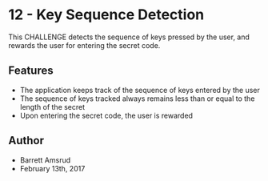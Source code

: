 # 12 - Key Sequence Detection

This CHALLENGE detects the sequence of keys pressed by the user, and rewards the user for entering the secret code.

## Features

- The application keeps track of the sequence of keys entered by the user
- The sequence of keys tracked always remains less than or equal to the length of the secret
- Upon entering the secret code, the user is rewarded

## Author

- Barrett Amsrud
- February 13th, 2017
